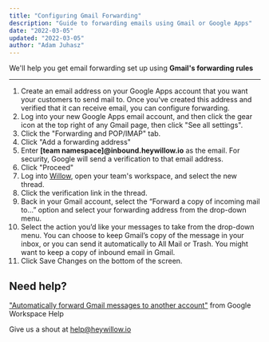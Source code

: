 ```yaml
---
title: "Configuring Gmail Forwarding"
description: "Guide to forwarding emails using Gmail or Google Apps"
date: "2022-03-05"
updated: "2022-03-05"
author: "Adam Juhasz"
---
```


We'll help you get email forwarding set up using **Gmail's forwarding rules**

---

1. Create an email address on your Google Apps account that you want your customers to send mail to. Once you’ve created this address and verified that it can receive email, you can configure forwarding.
2. Log into your new Google Apps email account, and then click the gear icon at the top right of any Gmail page, then click "See all settings".
3. Click the "Forwarding and POP/IMAP" tab.
4. Click "Add a forwarding address"
5. Enter **[team namespace]@inbound.heywillow.io** as the email. For security, Google will send a verification to that email address.
6. Click "Proceed"
7. Log into [Willow](https://heywillow.io), open your team's workspace, and select the new thread.
8. Click the verification link in the thread.
9. Back in your Gmail account, select the “Forward a copy of incoming mail to…” option and select your forwarding address from the drop-down menu.
10. Select the action you’d like your messages to take from the drop-down menu. You can choose to keep Gmail’s copy of the message in your inbox, or you can send it automatically to All Mail or Trash. You might want to keep a copy of inbound email in Gmail.
11. Click Save Changes on the bottom of the screen.

## Need help?

["Automatically forward Gmail messages to another account"](https://support.google.com/mail/answer/10957?fl=1) from Google Workspace Help

Give us a shout at [help@heywillow.io](mailto:help@heywillow.io)
